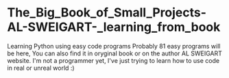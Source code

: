 # The_Big_Book_of_Small_Projects-AL-SWEIGART-_learning_from_book
Learning Python using easy code programs
Probably 81 easy programs will be here, You can also find it in oryginal book or on the author AL SWEIGART website.
I'm not a programmer yet, I've just trying to learn how to use code in real or unreal world :)
